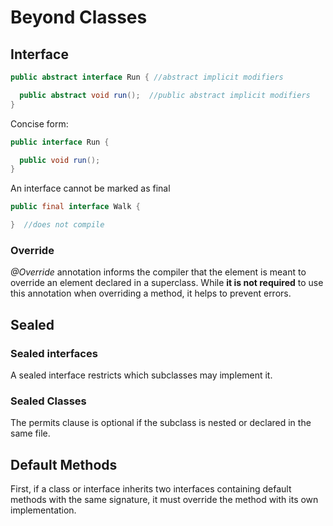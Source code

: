 # Beyond Classes

## Interface

```java
public abstract interface Run { //abstract implicit modifiers

  public abstract void run();  //public abstract implicit modifiers
}
```

Concise form:

```java
public interface Run {

  public void run();
}
```

An interface cannot be marked as final

```java
public final interface Walk {

}  //does not compile

```

### Override

_@Override_ annotation informs the compiler that the element is meant to override an element declared
in a superclass. While **it is not required** to use this annotation when overriding a method, it helps
to prevent errors.

## Sealed

### Sealed interfaces

A sealed interface restricts which subclasses may implement it.

### Sealed Classes

The permits clause is optional if the subclass is nested or declared in the same file.

## Default Methods

First, if a class or interface inherits two interfaces containing default methods with the same
signature, it must override the method with its own implementation. 